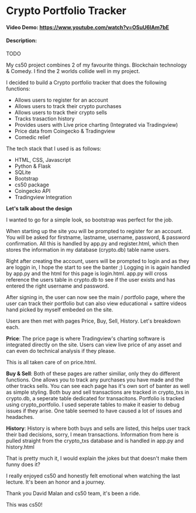 # Crypto Portfolio Tracker
#### Video Demo:  https://www.youtube.com/watch?v=OSuU6lAm7bE
#### Description:
TODO

My cs50 project combines 2 of my favourite things. Blockchain technology & Comedy. I find the 2 worlds collide well in my project.

I decided to build a Crypto portfolio tracker that does the following functions:
- Allows users to register for an account
- Allows users to track their crypto purchases
- Allows users to track their crypto sells
- Tracks trasaction history
- Provides users with Live price charting (Integrated via Tradingview)
- Price data from Coingecko & Tradingview
- Comedic relief 


The tech stack that I used is as follows:
- HTML, CSS, Javascript
- Python & Flask
- SQLite 
- Bootstrap
- cs50 package
- Coingecko API
- Tradingview Integration

**Let's talk about the design**

I wanted to go for a simple look, so bootstrap was perfect for the job.

When starting up the site you will be prompted to register for an account. You will be asked for firstname, lastname, username, password, & password confirmation.
All this is handled by app.py and register.html, which then stores the information in my database (crypto.db) table name users.

Right after creating the account, users will be prompted to login and as they are loggin in, I hope the start to see the banter ;)
Logging in is again handled by app.py and the html for this page is login.html. app.py will cross reference the users table in crypto.db to see if the user exists and has entered the right username and password.

After signing in, the user can now see the main / portfolio page, where the user can track their portfolio but can also view educational + sattire videos hand picked by myself embeded on the site.

Users are then met with pages Price, Buy, Sell, History. Let's breakdown each.

**Price**:
The price page is where Tradingview's charting software is integrated directly on the site. Users can view live price of any asset and can even do technical analysis if they please.

This is all taken care of on price.html.

**Buy & Sell**:
Both of these pages are rather similiar, only they do different functions. One allows you to track any purchases you have made and the other tracks sells. You can see each page has it's own sort of banter as well as simple styling. Both buy and sell transactions are tracked in crypto_txs in crypto.db, a seperate table dedicated for transacitons. Portfolio is tracked using crypto_portfolio. I used seperate tables to make it easier to debug issues if they arise. One table seemed to have caused a lot of issues and headaches.

**History**:
History is where both buys and sells are listed, this helps user track their bad decisions, sorry, I mean transactions. Information from here is pulled straight from the crypto_txs database and is handled in app.py and history.html

That is pretty much it, I would explain the jokes but that doesn't make them funny does it? 

I really enjoyed cs50 and honestly felt emotional when watching the last lecture. It's been an honor and a journey. 

Thank you David Malan and cs50 team, it's been a ride.

This was cs50!

